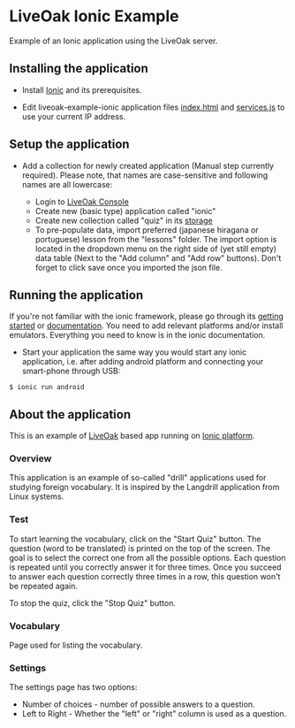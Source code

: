 LiveOak Ionic Example
=====================

Example of an Ionic application using the LiveOak server.

Installing the application
--------------------------

* Install [Ionic](http://ionicframework.com/getting-started/) and its prerequisites.

* Edit liveoak-example-ionic application files [index.html](www/index.html#L15) and [services.js](www/js/services.js#L4) to use your
current IP address.

Setup the application
---------------------
* Add a collection for newly created application (Manual step currently required). Please note, that names are case-sensitive and following names are all lowercase:

  * Login to [LiveOak Console](http://localhost:8080/admin)
  * Create new (basic type) application called "ionic"
  * Create new collection called "quiz" in its 
  [storage](http://localhost:8080/admin#/applications/ionic/storage/storage/browse)
  * To pre-populate data, import preferred (japanese hiragana or portuguese) lesson from the "lessons" folder. The
  import option is located in the dropdown menu on the right side of (yet still empty) data table (Next to the "Add column"
  and "Add row" buttons). Don't forget to click save once you imported the json file.


Running the application
-----------------------
If you're not familiar with the ionic framework, please go through its [getting started](http://ionicframework.com/getting-started/) or [documentation](http://ionicframework.com/docs/). You need to add relevant platforms and/or install emulators. Everything you need to know is in the ionic documentation.

* Start your application the same way you would start any ionic application, i.e. after adding android platform and
connecting your smart-phone through USB:

```shell
$ ionic run android
````

About the application
-----------------------

This is an example of [LiveOak](http://liveoak.io/) based app running on [Ionic platform](http://ionicframework.com/).

### Overview

This application is an example of so-called "drill" applications used for studying foreign vocabulary. It is
inspired by the Langdrill application from Linux systems.

### Test

To start learning the vocabulary, click on the "Start Quiz" button. The question (word to be translated) is
printed on the top of the screen. The goal is to select the correct one from all the possible options. Each question
is repeated until you correctly answer it for three times. Once you succeed to answer each question correctly three
times in a row, this question won't be repeated again.

To stop the quiz, click the "Stop Quiz" button.

### Vocabulary

Page used for listing the vocabulary.

### Settings

The settings page has two options:

* Number of choices - number of possible answers to a question.
* Left to Right - Whether the "left" or "right" column is used as a question.
